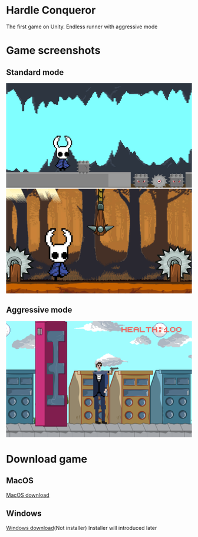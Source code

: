# Hardle Conqueror
 The first game on Unity. Endless runner with aggressive mode

# Game screenshots
## Standard mode
![alt text](https://github.com/Slimmerd/Hardle-Conqueror/blob/master/GameInfo/Caveman.png?raw=true)
![alt text](https://github.com/Slimmerd/Hardle-Conqueror/blob/master/GameInfo/mysticalforest.png?raw=true)

## Aggressive mode
![alt text](https://github.com/Slimmerd/Hardle-Conqueror/blob/master/GameInfo/aggresive.png?raw=true)

# Download game
## MacOS
[MacOS download](https://drive.google.com/file/d/1NQ1OT7LArThdZDh7JOMAvffqwJni7xv4/view?usp=sharing)


## Windows
[Windows download](https://drive.google.com/file/d/1NQ1OT7LArThdZDh7JOMAvffqwJni7xv4/view?usp=sharing)(Not installer)
Installer will introduced later
